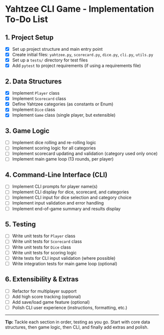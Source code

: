 # Yahtzee CLI Game - Implementation To-Do List

## 1. Project Setup
- [x] Set up project structure and main entry point
- [x] Create initial files: `yahtzee.py`, `scorecard.py`, `dice.py`, `cli.py`, `utils.py`
- [x] Set up a `tests/` directory for test files
- [x] Add `pytest` to project requirements (if using a requirements file)

## 2. Data Structures
- [x] Implement `Player` class
- [x] Implement `Scorecard` class
- [x] Define Yahtzee categories (as constants or Enum)
- [x] Implement `Dice` class
- [x] Implement `Game` class (single player, but extensible)

## 3. Game Logic
- [ ] Implement dice rolling and re-rolling logic
- [ ] Implement scoring logic for all categories
- [ ] Implement scorecard updating and validation (category used only once)
- [ ] Implement main game loop (13 rounds, per player)

## 4. Command-Line Interface (CLI)
- [ ] Implement CLI prompts for player name(s)
- [ ] Implement CLI display for dice, scorecard, and categories
- [ ] Implement CLI input for dice selection and category choice
- [ ] Implement input validation and error handling
- [ ] Implement end-of-game summary and results display

## 5. Testing
- [ ] Write unit tests for `Player` class
- [ ] Write unit tests for `Scorecard` class
- [ ] Write unit tests for `Dice` class
- [ ] Write unit tests for scoring logic
- [ ] Write tests for CLI input validation (where possible)
- [ ] Write integration tests for main game loop (optional)

## 6. Extensibility & Extras
- [ ] Refactor for multiplayer support
- [ ] Add high score tracking (optional)
- [ ] Add save/load game feature (optional)
- [ ] Polish CLI user experience (instructions, formatting, etc.)

---

**Tip:** Tackle each section in order, testing as you go. Start with core data structures, then game logic, then CLI, and finally add extras and polish. 